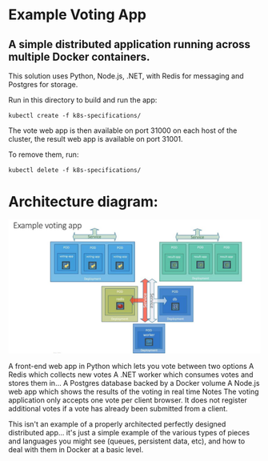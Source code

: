# Example Voting App
## A simple distributed application running across multiple Docker containers.

This solution uses Python, Node.js, .NET, with Redis for messaging and Postgres for storage.

Run in this directory to build and run the app:
```
kubectl create -f k8s-specifications/
```
The vote web app is then available on port 31000 on each host of the cluster, the result web app is available on port 31001.

To remove them, run:
```
kubectl delete -f k8s-specifications/
```
# Architecture diagram:

![image](https://github.com/SharonLeviDevops/K8S-Exr-and-Projects/blob/master/Voting-App/VotingAppArchitecture.JPG)


A front-end web app in Python which lets you vote between two options
A Redis which collects new votes
A .NET worker which consumes votes and stores them in…
A Postgres database backed by a Docker volume
A Node.js web app which shows the results of the voting in real time
Notes
The voting application only accepts one vote per client browser. It does not register additional votes if a vote has already been submitted from a client.

This isn't an example of a properly architected perfectly designed distributed app... it's just a simple example of the various types of pieces and languages you might see (queues, persistent data, etc), and how to deal with them in Docker at a basic level.
